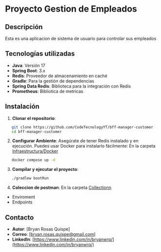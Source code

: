 # **Proyecto Gestion de Empleados**
## **Descripción**
Esta es una aplicacion de sistema de usuario para controlar sus empleados
## **Tecnologías utilizadas**
- **Java**: Versión 17
- **Spring Boot**:  3.x
- **Redis**: Proveedor de almacenamiento en caché
- **Gradle**: Para la gestión de dependencias
- **Spring Data Redis**: Biblioteca para la integración con Redis
- **Prometheus**: Bibliotica de metricas

## **Instalación**
1. **Clonar el repositorio**:
``` bash
   git clone https://github.com/CodeTecnologyYT/bff-manager-customer
   cd bff-manager-customer
```
2. **Configurar Ambiente**: Asegúrate de tener Redis instalado y en ejecución. Puedes usar Docker para instalarlo fácilmente:
En la carpeta [Infraestructura/Docker](https://github.com/CodeTecnologyYT/bff-manager-customer/tree/main/infrastructure/docker)
``` bash
   docker compose up -d
```
3. **Compilar y ejecutar el proyecto**:
``` bash
   ./gradlew bootRun
```
4. **Coleccion de postman**:
En la carpeta [Collectionn](https://github.com/CodeTecnologyYT/bff-manager-customer/tree/main/collections)
- Enviroment
- Endpoints
## **Contacto**
- **Autor**: [Bryan Rosas Quispe]
- **Correo**: [bryan.rosas.quispe@gmail.com]
- **LinkedIn**: [https://www.linkedin.com/in/bryanwrq/](https://www.linkedin.com/in/bryanwrq/)